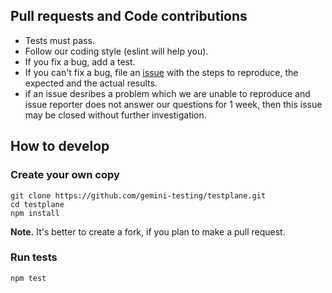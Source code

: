 ## Pull requests and Code contributions

* Tests must pass.
* Follow our coding style (eslint will help you).
* If you fix a bug, add a test.
* If you can't fix a bug, file an [issue](https://github.com/gemini-testing/testplane/issues) with the steps to reproduce, the expected and the actual results.
* if an issue desribes a problem which we are unable to reproduce and issue reporter does not answer our questions for 1 week, then this issue may be closed without further investigation.

## How to develop
### Create your own copy
```
git clone https://github.com/gemini-testing/testplane.git
cd testplane
npm install
```

**Note.** It's better to create a fork, if you plan to make a pull request.

### Run tests
```
npm test
```
